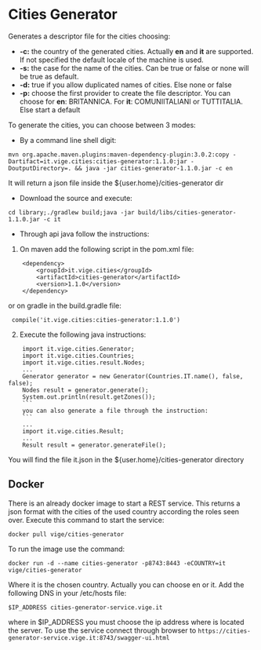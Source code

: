 # Cities Generator
Generates a descriptor file for the cities choosing:

- **-c:** the country of the generated cities. Actually **en** and **it** are supported. If not specified the default locale of the machine is used.
- **-s:** the case for the name of the cities. Can be true or false or none will be true as default.
- **-d:** true if you allow duplicated names of cities. Else none or false
- **-p:** choose the first provider to create the file descriptor. You can choose for **en**: BRITANNICA. For **it**: COMUNIITALIANI or TUTTITALIA. Else start a default

To generate the cities, you can choose between 3 modes:

- By a command line shell digit:
```
mvn org.apache.maven.plugins:maven-dependency-plugin:3.0.2:copy -Dartifact=it.vige.cities:cities-generator:1.1.0:jar -DoutputDirectory=. && java -jar cities-generator-1.1.0.jar -c en
```
It will return a json file inside the ${user.home}/cities-generator dir

- Download the source and execute:
```
cd library;./gradlew build;java -jar build/libs/cities-generator-1.1.0.jar -c it
```

- Through api java follow the instructions:
	
1. On maven add the following script in the pom.xml file:
```
	<dependency>
		<groupId>it.vige.cities</groupId>
		<artifactId>cities-generator</artifactId>
		<version>1.1.0</version>
	</dependency>
```
	
   or on gradle in the build.gradle file:
		
   ```
	compile('it.vige.cities:cities-generator:1.1.0')
   ```
	
2. Execute the following java instructions:
```
	import it.vige.cities.Generator;
	import it.vige.cities.Countries;
	import it.vige.cities.result.Nodes;
	...
	Generator generator = new Generator(Countries.IT.name(), false, false);
	Nodes result = generator.generate();
	System.out.println(result.getZones());
	```
	you can also generate a file through the instruction:
	```
	...
	import it.vige.cities.Result;
	...
	Result result = generator.generateFile();
```
You will find the file it.json in the ${user.home}/cities-generator directory

## Docker

There is an already docker image to start a REST service. This returns a json format with the cities of the used country according the roles seen over. Execute this command to start the service:
```
docker pull vige/cities-generator
```
To run the image use the command:
```
docker run -d --name cities-generator -p8743:8443 -eCOUNTRY=it vige/cities-generator
```
Where it is the chosen country. Actually you can choose en or it.
Add the following DNS in your /etc/hosts file:
```
$IP_ADDRESS cities-generator-service.vige.it
```
where in $IP_ADDRESS you must choose the ip address where is located the server.
To use the service connect through browser to `https://cities-generator-service.vige.it:8743/swagger-ui.html`

